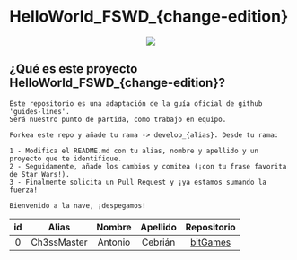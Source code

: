 # HelloWorld_FSWD_{change-edition}

<p align="center">
    <img src="https://codespaceacademy.com/wp-content/uploads/2021/02/logo-negro.png" >	
</p>


## ¿Qué es este proyecto HelloWorld_FSWD_{change-edition}?
```
Este repositorio es una adaptación de la guía oficial de github 'guides-lines'. 
Será nuestro punto de partida, como trabajo en equipo.

Forkea este repo y añade tu rama -> develop_{alias}. Desde tu rama:

1 - Modifica el README.md con tu alias, nombre y apellido y un proyecto que te identifique.
2 - Seguidamente, añade los cambios y comitea (¡con tu frase favorita de Star Wars!).
3 - Finalmente solicita un Pull Request y ¡ya estamos sumando la fuerza!

Bienvenido a la nave, ¡despegamos!
```

| id | Alias | Nombre | Apellido | Repositorio |
| :-------: | :-------: | :------: | :------: | :-------: |
| 0 | Ch3ssMaster | Antonio | Cebrián | [bitGames](https://github.com/Ch3ssMaster/bitgames) |
